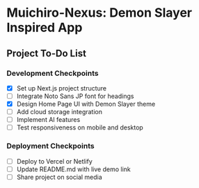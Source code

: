 # Muichiro-Nexus: Demon Slayer Inspired App

## Project To-Do List

### Development Checkpoints
- [x] Set up Next.js project structure
- [ ] Integrate Noto Sans JP font for headings
- [x] Design Home Page UI with Demon Slayer theme
- [ ] Add cloud storage integration
- [ ] Implement AI features
- [ ] Test responsiveness on mobile and desktop

### Deployment Checkpoints
- [ ] Deploy to Vercel or Netlify
- [ ] Update README.md with live demo link
- [ ] Share project on social media

